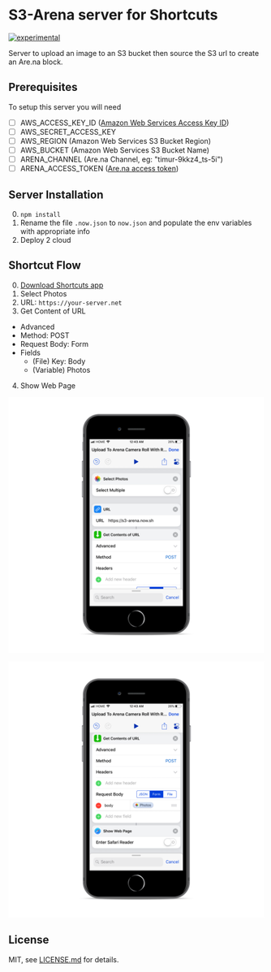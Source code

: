 # S3-Arena server for Shortcuts

[![experimental](http://badges.github.io/stability-badges/dist/experimental.svg)](http://github.com/badges/stability-badges)

Server to upload an image to an S3 bucket then source the S3 url to create an Are.na block.

## Prerequisites

To setup this server you will need

- [ ] AWS_ACCESS_KEY_ID ([Amazon Web Services Access Key ID](https://docs.aws.amazon.com/general/latest/gr/managing-aws-access-keys.html)) 
- [ ] AWS_SECRET_ACCESS_KEY
- [ ] AWS_REGION (Amazon Web Services S3 Bucket Region)
- [ ] AWS_BUCKET (Amazon Web Services S3 Bucket Name)
- [ ] ARENA_CHANNEL (Are.na Channel, eg: "timur-9kkz4_ts-5i")
- [ ] ARENA_ACCESS_TOKEN ([Are.na access token](https://dev.are.na/oauth/applications))

## Server Installation

0. `npm install` 
1. Rename the file `.now.json` to `now.json` and populate the env variables with appropriate info
2. Deploy 2 cloud

## Shortcut Flow

0. [Download Shortcuts app](https://itunes.apple.com/us/app/shortcuts/id915249334?mt=8)
1. Select Photos
2. URL: `https://your-server.net`
3. Get Content of URL
  * Advanced
  * Method: POST
  * Request Body: Form
  * Fields
    * (File) Key: Body
    * (Variable) Photos
4. Show Web Page

![Shortcut 1](https://github.com/tttimur/s3-arena/blob/master/images/0.PNG)

![Shortcut 2](https://github.com/tttimur/s3-arena/blob/master/images/1.PNG)

## License

MIT, see [LICENSE.md](http://github.com/tttimur/s3-arena/blob/master/license) for details.
